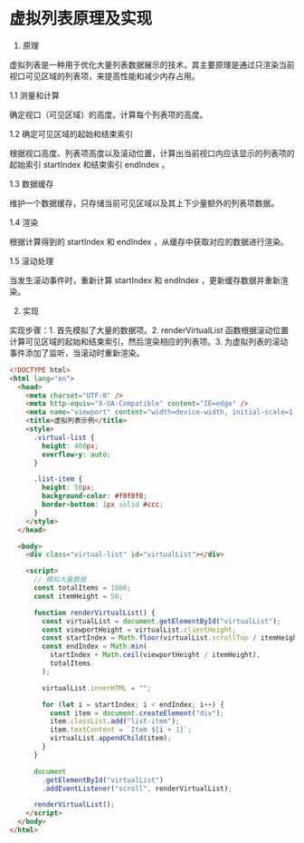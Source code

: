 # 虚拟列表原理及实现

1. 原理

虚拟列表是一种用于优化大量列表数据展示的技术，其主要原理是通过只渲染当前视口可见区域的列表项，来提高性能和减少内存占用。

1.1 测量和计算

确定视口（可见区域）的高度。计算每个列表项的高度。

1.2 确定可见区域的起始和结束索引

根据视口高度、列表项高度以及滚动位置，计算出当前视口内应该显示的列表项的起始索引 startIndex 和结束索引 endIndex 。

1.3 数据缓存

维护一个数据缓存，只存储当前可见区域以及其上下少量额外的列表项数据。

1.4 渲染

根据计算得到的 startIndex 和 endIndex ，从缓存中获取对应的数据进行渲染。

1.5 滚动处理

当发生滚动事件时，重新计算 startIndex 和 endIndex ，更新缓存数据并重新渲染。

2. 实现

实现步骤：1. 首先模拟了大量的数据项。2. renderVirtualList 函数根据滚动位置计算可见区域的起始和结束索引，然后渲染相应的列表项。3. 为虚拟列表的滚动事件添加了监听，当滚动时重新渲染。

```html
<!DOCTYPE html>
<html lang="en">
  <head>
    <meta charset="UTF-8" />
    <meta http-equiv="X-UA-Compatible" content="IE=edge" />
    <meta name="viewport" content="width=device-width, initial-scale=1.0" />
    <title>虚拟列表示例</title>
    <style>
      .virtual-list {
        height: 400px;
        overflow-y: auto;
      }

      .list-item {
        height: 50px;
        background-color: #f0f0f0;
        border-bottom: 1px solid #ccc;
      }
    </style>
  </head>

  <body>
    <div class="virtual-list" id="virtualList"></div>

    <script>
      // 模拟大量数据
      const totalItems = 1000;
      const itemHeight = 50;

      function renderVirtualList() {
        const virtualList = document.getElementById("virtualList");
        const viewportHeight = virtualList.clientHeight;
        const startIndex = Math.floor(virtualList.scrollTop / itemHeight);
        const endIndex = Math.min(
          startIndex + Math.ceil(viewportHeight / itemHeight),
          totalItems
        );

        virtualList.innerHTML = "";

        for (let i = startIndex; i < endIndex; i++) {
          const item = document.createElement("div");
          item.classList.add("list-item");
          item.textContent = `Item ${i + 1}`;
          virtualList.appendChild(item);
        }
      }

      document
        .getElementById("virtualList")
        .addEventListener("scroll", renderVirtualList);

      renderVirtualList();
    </script>
  </body>
</html>
```
